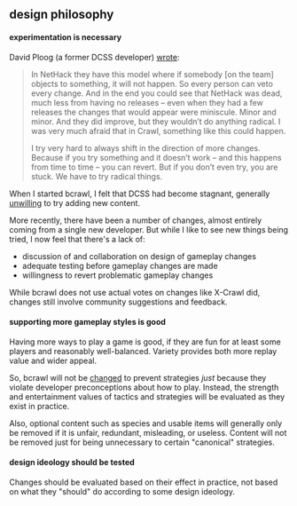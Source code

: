 ## design philosophy

#### experimentation is necessary

David Ploog (a former DCSS developer) [wrote](https://www.rockpapershotgun.com/2017/03/23/making-dungeon-crawl-stone-soup-with-253-cooks-and-no-head-chef/): 
> In NetHack they have this model where if somebody [on the team] objects to something, it will not happen. So every person can veto every change. And in the end you could see that NetHack was dead, much less from having no releases – even when they had a few releases the changes that would appear were miniscule. Minor and minor. And they did improve, but they wouldn’t do anything radical. I was very much afraid that in Crawl, something like this could happen.
> 
> I try very hard to always shift in the direction of more changes. Because if you try something and it doesn’t work – and this happens from time to time – you can revert. But if you don’t even try, you are stuck. We have to try radical things.

When I started bcrawl, I felt that DCSS had become stagnant, generally [unwilling](https://www.reddit.com/r/dcss/comments/9aseh1/has_dcss_development_stagnated/e4yty2n/) to try adding new content.

More recently, there have been a number of changes, almost entirely coming from a single new developer. But while I like to see new things being tried, I now feel that there's a lack of:
- discussion of and collaboration on design of gameplay changes
- adequate testing before gameplay changes are made
- willingness to revert problematic gameplay changes

While bcrawl does not use actual votes on changes like X-Crawl did, changes still involve community suggestions and feedback.

#### supporting more gameplay styles is good

Having more ways to play a game is good, if they are fun for at least some players and reasonably well-balanced. Variety provides both more replay value and wider appeal.

So, bcrawl will not be [changed](https://www.reddit.com/r/dcss/comments/8poib2/make_lees_rapid_deconstruction_never_break_walls/) to prevent strategies *just* because they violate developer preconceptions about how to play. Instead, the strength and entertainment values of tactics and strategies will be evaluated as they exist in practice.

Also, optional content such as species and usable items will generally only be removed if it is unfair, redundant, misleading, or useless. Content will not be removed just for being unnecessary to certain "canonical" strategies.

#### design ideology should be tested

Changes should be evaluated based on their effect in practice, not based on what they "should" do according to some design ideology.
